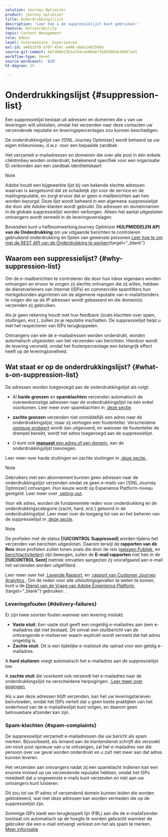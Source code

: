 ```yaml
---
solution: Journey Optimizer
product: journey optimizer
title: Onderdrukkingslijst
description: 'Leer hoe u de suppressielijst kunt gebruiken:'
feature: Deliverability
topic: Content Management
role: Admin
level: Intermediate, Experienced
exl-id: a4653378-b70f-454c-a446-ab4a14d2580a
source-git-commit: b6fd60b23b1a744ceb80a97fb092065b36847a41
workflow-type: tm+mt
source-wordcount: '828'
ht-degree: 2%

---
```


# Onderdrukkingslijst {#suppression-list}

Een suppressielijst bestaat uit adressen en domeinen die u van uw leveringen wilt uitsluiten, omdat het verzenden naar deze contacten uw verzendende reputatie en leveringspercentages zou kunnen beschadigen.

De onderdrukkingslijst van [!DNL Journey Optimizer] wordt beheerd op uw eigen milieuniveau, d.w.z. voor een bepaalde zandbak.

Het verzamelt e-mailadressen en domeinen die over alle post in één enkele cliëntmilieu worden onderdrukt, betekenend specifiek voor een organisatie ID verbonden aan een zandbak identiteitskaart

>[!NOTE]
>
>Adobe houdt een bijgewerkte lijst bij van bekende slechte adressen waarvan is aangetoond dat ze schadelijk zijn voor de service en de mailingreputatie, en zorgt ervoor dat er geen e-mailberichten aan hen worden bezorgd. Deze lijst wordt beheerd in een algemene suppressielijst die door alle Adobe-klanten wordt gebruikt. De adressen en domeinnamen in de globale suppressielijst worden verborgen. Alleen het aantal uitgesloten ontvangers wordt vermeld in de leveringsverslagen.

Bovendien kunt u hefboomwerkingJourney Optimizer **HULPMIDDELEN API van de Onderdrukking** om uw uitgaande berichten te controleren gebruikend onderdrukking en lijsten van gewenste personen. [&#x200B; Leer hoe te om met de REST API van de Onderdrukking te werken &#x200B;](https://developer.adobe.com/journey-optimizer-apis/references/suppression/){target="_blank"} 

## Waarom een suppressielijst? {#why-suppression-list}

Om de e-mailberichten te controleren die door hun inbox eigenaars worden ontvangen en ervoor te zorgen zij slechts ontvangen die zij willen, hebben de dienstverleners van Internet (ISPs) en commerciële spamfilters hun merkgebonden algoritmen om de algemene reputatie van e-mailafzenders te volgen die op de IP adressen wordt gebaseerd en die domein(s) verzenden zij gebruiken.

Als je geen rekening houdt met hun feedback (zoals klachten over spam, stuitingen, enz.), zullen ze je reputatie inschatten. De suppressielijst helpt u met het respecteren van ISPs terugkoppelen.

Ontvangers van wie de e-mailadressen worden onderdrukt, worden automatisch uitgesloten van het verzenden van berichten. Hierdoor wordt de levering versneld, omdat het foutenpercentage een belangrijk effect heeft op de leveringssnelheid.

## Wat staat er op de onderdrukkingslijst? {#what-s-on-suppression-list}

De adressen worden toegevoegd aan de onderdrukkingslijst als volgt:

* Al **harde grenzen** en **spamklachten** verzenden automatisch de overeenkomstige adressen naar de onderdrukkingslijst na één enkel voorkomen. Leer meer over spamklachten in [&#x200B; deze sectie &#x200B;](#spam-complaints).

* **zachte grenzen** verzenden niet onmiddellijk een adres naar de onderdrukkingslijst, maar zij verhogen een foutenteller. Verscheidene [&#x200B; opnieuw probeert &#x200B;](../configuration/retries.md) wordt dan uitgevoerd, en wanneer de foutenteller de drempel bereikt, wordt het adres toegevoegd aan de suppressielijst.

* U kunt ook [**manueel** een adres of een domein &#x200B;](../configuration/manage-suppression-list.md#add-addresses-and-domains) aan de onderdrukkingslijst toevoegen.

Leer meer over harde stuitingen en zachte stuitingen in [&#x200B; deze sectie &#x200B;](#delivery-failures).

>[!NOTE]
>
>Gebruikers met een abonnement kunnen geen adressen naar de onderdrukkingslijst verzenden omdat ze geen e-mails van [!DNL Journey Optimizer] ontvangen. Hun keuze wordt op Experience Platform-niveau geregeld. Leer meer over [&#x200B; opting-out &#x200B;](../privacy/opt-out.md).

Voor elk adres, worden de fundamentele reden voor onderdrukking en de onderdrukkingscategorie (zacht, hard, enz.) getoond in de onderdrukkingslijst. Leer meer over de toegang tot van en het beheren van de suppressielijst in [&#x200B; deze sectie &#x200B;](../configuration/manage-suppression-list.md).

>[!NOTE]
>
>De profielen met de status **[!UICONTROL Suppressed]** worden tijdens het verzenden van berichten uitgesloten. Daarom terwijl de **rapporten van de Reis** deze profielen zullen tonen zoals die door de reis ([&#x200B; gelezen Publiek &#x200B;](../building-journeys/read-audience.md) en [&#x200B; berichtactiviteiten &#x200B;](../building-journeys/journeys-message.md)) zijn bewogen, zullen de **E-mail rapporten** niet hen in de **[!UICONTROL Sent]** metriek omvatten aangezien zij voorafgaand aan e-mail het verzenden worden uitgefilterd.
>
>Leer meer over het [&#x200B; Levende Rapport &#x200B;](../reports/live-report.md) en [&#x200B; rapport van Customer Journey Analytics &#x200B;](../reports/report-gs-cja.md). Om de reden voor alle uitsluitingsgevallen te weten te komen, kunt u de [&#x200B; Dienst van de Vraag van Adobe Experience Platform &#x200B;](https://experienceleague.adobe.com/docs/experience-platform/query/api/getting-started.html?lang=nl-NL){target="_blank"} gebruiken .

### Leveringsfouten {#delivery-failures}

Er zijn twee soorten fouten wanneer een levering mislukt:

* **Vaste stuit**. Een vaste stuit geeft een ongeldig e-mailadres aan (een e-mailadres dat niet bestaat). Dit omvat een stuitbericht van de ontvangende e-mailserver waarin expliciet wordt vermeld dat het adres ongeldig is.
* **Zachte stuit**. Dit is een tijdelijke e-mailstuit die optrad voor een geldig e-mailadres.

A **hard stuiteren** voegt automatisch het e-mailadres aan de suppressielijst toe.

A **zachte stuit** <!--or an **ignored** error--> die voorkomt ook verzendt het e-mailadres naar de onderdrukkingslijst na verscheidene herpogingen. [&#x200B; Leer meer over pogingen &#x200B;](../configuration/retries.md)

Als u aan deze adressen blijft verzenden, kan het uw leveringstarieven beïnvloeden, omdat het ISPs vertelt dat u geen beste praktijken van het onderhoud van de e-mailadreslijst kunt volgen, en daarom geen betrouwbare afzender kan zijn.

### Spam-klachten {#spam-complaints}

De suppressielijst verzamelt e-mailadressen die uw bericht als spam merken. Bijvoorbeeld, als iemand aan de klantendienst schrijft die verzoekt om nooit post opnieuw van u te ontvangen, zal het e-mailadres van die persoon over uw geval worden onderdrukt en u zult niet meer aan dat adres kunnen leveren.

Het verzenden aan ontvangers nadat zij een spamklacht indienen kan een enorme invloed op uw verzendende reputatie hebben, omdat het ISPs meedeelt dat u ongewenste e-mails kunt verzenden en niet aan uw ontvangers kunt luisteren.

Dit zou tot uw IP adres of verzendend domein kunnen leiden die worden geblokkeerd, wat met deze adressen kan worden vermeden die op de suppressielijst zijn.

Sommige ISPs biedt een terugkoppelt lijn (FBL) aan die de e-mailafzender toestaat om automatisch op de hoogte te worden gebracht wanneer de gebruiker die een e-mail ontvangt verkiest om het als spam te merken. [Meer informatie](deliverability.md#feedback-loops)
